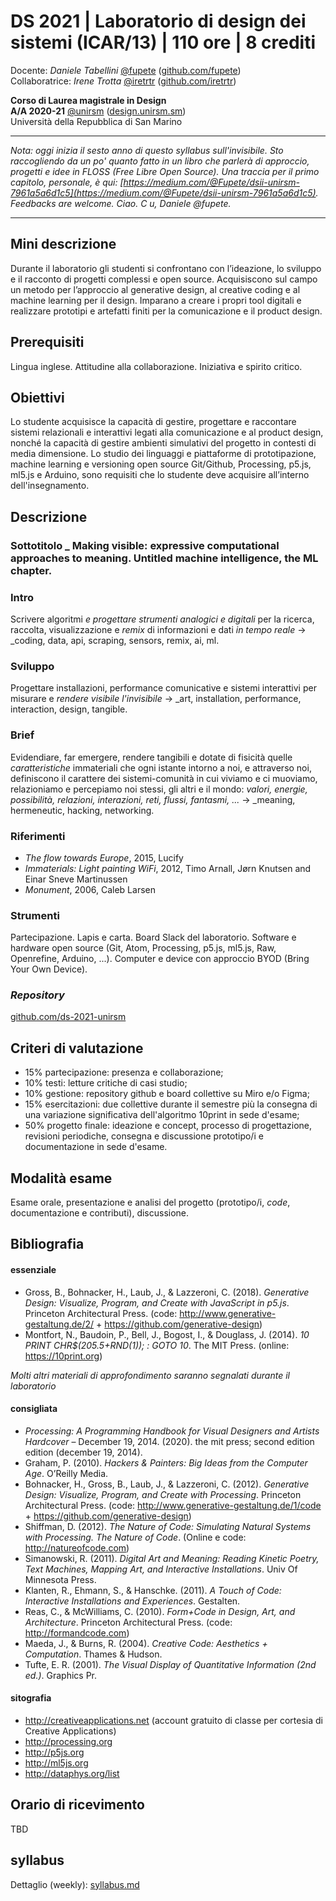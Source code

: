# DS 2021 | Laboratorio di design dei sistemi (ICAR/13) | 110 ore | 8 crediti

Docente: _Daniele Tabellini_ [@fupete](http://twitter.com/fupete) ([github.com/fupete](http://github.com/fupete))  
Collaboratrice: _Irene Trotta_ [@iretrtr](http://twitter.com/iretrtr) ([github.com/iretrtr](http://github.com/iretrtr)) 

**Corso di Laurea magistrale in Design**   
**A/A 2020-21** [@unirsm](http://twitter.com/unirsm) ([design.unirsm.sm](http://design.unirsm.sm))  
Università della Repubblica di San Marino

---

_Nota: oggi inizia il sesto anno di questo syllabus sull'invisibile. Sto raccogliendo da un po' quanto fatto in un libro che parlerà di approccio, progetti e idee in FLOSS (Free Libre Open Source). Una traccia per il primo capitolo, personale, è qui: [https://medium.com/@Fupete/dsii-unirsm-7961a5a6d1c5](https://medium.com/@Fupete/dsii-unirsm-7961a5a6d1c5). Feedbacks are welcome. Ciao. C u, Daniele @fupete._

---

## Mini descrizione

Durante il laboratorio gli studenti si confrontano con l’ideazione, lo sviluppo e il racconto di progetti complessi e open source. Acquisiscono sul campo un metodo per l’approccio al generative design, al creative coding e al machine learning per il design. Imparano a creare i propri tool digitali e realizzare prototipi e artefatti finiti per la comunicazione e il product design.

## Prerequisiti

Lingua inglese. Attitudine alla collaborazione. Iniziativa e spirito critico.


## Obiettivi

Lo studente acquisisce la capacità di gestire, progettare e raccontare sistemi relazionali e interattivi legati alla comunicazione e al product design, nonché la capacità di gestire ambienti simulativi del progetto in contesti di media dimensione. Lo studio dei linguaggi e piattaforme di prototipazione, machine learning e versioning open source Git/Github, Processing, p5.js, ml5.js e Arduino, sono requisiti che lo studente deve acquisire all’interno dell'insegnamento.

## Descrizione

### Sottotitolo _ Making visible: expressive computational approaches to meaning. Untitled machine intelligence, the ML chapter. 

### Intro
Scrivere algoritmi _e progettare strumenti analogici e digitali_ per la ricerca, raccolta, visualizzazione e _remix_ di informazioni e dati _in tempo reale_ &rarr; _coding, data, api, scraping, sensors, remix, ai, ml.  

### Sviluppo
Progettare installazioni, performance comunicative e sistemi interattivi per misurare e _rendere visibile l'invisibile_ &rarr; _art, installation, performance, interaction, design, tangible.

### Brief
Evidendiare, far emergere, rendere tangibili e dotate di fisicità quelle _caratteristiche_ immateriali che ogni istante intorno a noi, e attraverso noi, definiscono il carattere dei sistemi-comunità in cui viviamo e ci muoviamo, relazioniamo e percepiamo noi stessi, gli altri e il mondo: _valori, energie, possibilità, relazioni, interazioni, reti, flussi, fantasmi, ..._ &rarr; _meaning, hermeneutic, hacking, networking.  

### Riferimenti
- _The flow towards Europe_, 2015, Lucify
- _Immaterials: Light painting WiFi_, 2012, Timo Arnall, Jørn Knutsen and Einar Sneve Martinussen
- _Monument_, 2006, Caleb Larsen

### Strumenti
Partecipazione. Lapis e carta. Board Slack del laboratorio. Software e hardware open source (Git, Atom, Processing, p5.js, ml5.js, Raw, Openrefine, Arduino, ...). Computer e device con approccio BYOD (Bring Your Own Device).

### _Repository_
[github.com/ds-2021-unirsm](https://github.com/ds-2021-unirsm/)

## Criteri di valutazione
- 15% partecipazione: presenza e collaborazione;
- 10% testi: letture critiche di casi studio;
- 10% gestione: repository github e board collettive su Miro e/o Figma;
- 15% esercitazioni: due collettive durante il semestre più la consegna di una variazione significativa dell'algoritmo 10print in sede d'esame;
- 50% progetto finale: ideazione e concept, processo di progettazione, revisioni periodiche, consegna e discussione prototipo/i e documentazione in sede d'esame.  

## Modalità esame
Esame orale, presentazione e analisi del progetto (prototipo/i, _code_, documentazione e contributi), discussione. 

## Bibliografia

#### essenziale
- Gross, B., Bohnacker, H., Laub, J., & Lazzeroni, C. (2018). _Generative Design: Visualize, Program, and Create with JavaScript in p5.js_. Princeton Architectural Press. (code: http://www.generative-gestaltung.de/2/ + https://github.com/generative-design)
- Montfort, N., Baudoin, P., Bell, J., Bogost, I., & Douglass, J. (2014). _10 PRINT CHR$(205.5+RND(1)); : GOTO 10_. The MIT Press. (online: https://10print.org)

_Molti altri materiali di approfondimento saranno segnalati durante il laboratorio_

#### consigliata
- _Processing: A Programming Handbook for Visual Designers and Artists Hardcover_ – December 19, 2014. (2020). the mit press; second edition edition (december 19, 2014).
- Graham, P. (2010). _Hackers & Painters: Big Ideas from the Computer Age_. O’Reilly Media.
- Bohnacker, H., Gross, B., Laub, J., & Lazzeroni, C. (2012). _Generative Design: Visualize, Program, and Create with Processing_. Princeton Architectural Press. (code: http://www.generative-gestaltung.de/1/code + https://github.com/generative-design)
- Shiffman, D. (2012). _The Nature of Code: Simulating Natural Systems with Processing. The Nature of Code_. (Online e code: http://natureofcode.com)
- Simanowski, R. (2011). _Digital Art and Meaning: Reading Kinetic Poetry, Text Machines, Mapping Art, and Interactive Installations_. Univ Of Minnesota Press.
- Klanten, R., Ehmann, S., & Hanschke. (2011). _A Touch of Code: Interactive Installations and Experiences_. Gestalten.
- Reas, C., & McWilliams, C. (2010). _Form+Code in Design, Art, and Architecture_. Princeton Architectural Press. (code: http://formandcode.com)
- Maeda, J., & Burns, R. (2004). _Creative Code: Aesthetics + Computation_. Thames & Hudson.
- Tufte, E. R. (2001). _The Visual Display of Quantitative Information (2nd ed.)_. Graphics Pr.

#### sitografia

- http://creativeapplications.net (account gratuito di classe per cortesia di Creative Applications)
- http://processing.org
- http://p5js.org
- http://ml5js.org
- http://dataphys.org/list  

## Orario di ricevimento
TBD

## syllabus
Dettaglio (weekly): [syllabus.md](https://github.com/ds-2021-unirsm/syllabus/blob/master/syllabus.md)
